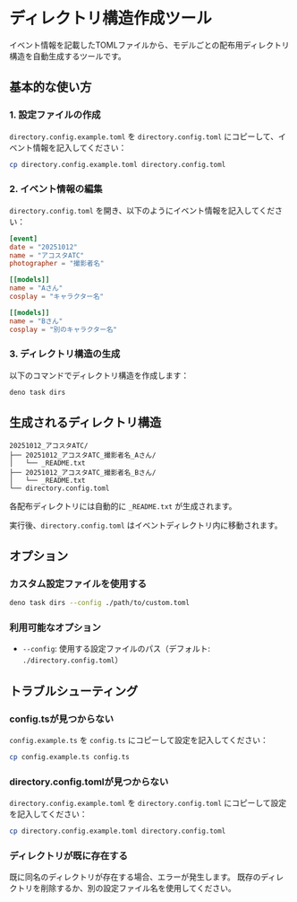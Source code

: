 # ディレクトリ構造作成ツール

イベント情報を記載したTOMLファイルから、モデルごとの配布用ディレクトリ構造を自動生成するツールです。

## 基本的な使い方

### 1. 設定ファイルの作成

`directory.config.example.toml` を `directory.config.toml` にコピーして、イベント情報を記入してください：

```bash
cp directory.config.example.toml directory.config.toml
```

### 2. イベント情報の編集

`directory.config.toml` を開き、以下のようにイベント情報を記入してください：

```toml
[event]
date = "20251012"
name = "アコスタATC"
photographer = "撮影者名"

[[models]]
name = "Aさん"
cosplay = "キャラクター名"

[[models]]
name = "Bさん"
cosplay = "別のキャラクター名"
```

### 3. ディレクトリ構造の生成

以下のコマンドでディレクトリ構造を作成します：

```bash
deno task dirs
```

## 生成されるディレクトリ構造

```
20251012_アコスタATC/
├── 20251012_アコスタATC_撮影者名_Aさん/
│   └── _README.txt
├── 20251012_アコスタATC_撮影者名_Bさん/
│   └── _README.txt
└── directory.config.toml
```

各配布ディレクトリには自動的に `_README.txt` が生成されます。

実行後、`directory.config.toml` はイベントディレクトリ内に移動されます。

## オプション

### カスタム設定ファイルを使用する

```bash
deno task dirs --config ./path/to/custom.toml
```

### 利用可能なオプション

- `--config`: 使用する設定ファイルのパス（デフォルト: `./directory.config.toml`）

## トラブルシューティング

### config.tsが見つからない

`config.example.ts` を `config.ts` にコピーして設定を記入してください：

```bash
cp config.example.ts config.ts
```

### directory.config.tomlが見つからない

`directory.config.example.toml` を `directory.config.toml` にコピーして設定を記入してください：

```bash
cp directory.config.example.toml directory.config.toml
```

### ディレクトリが既に存在する

既に同名のディレクトリが存在する場合、エラーが発生します。
既存のディレクトリを削除するか、別の設定ファイル名を使用してください。
